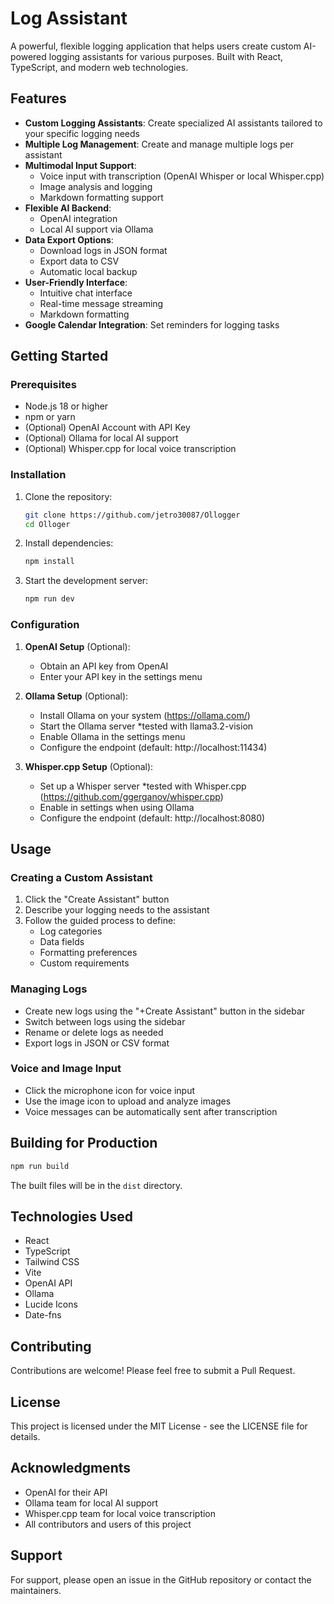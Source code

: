 # Log Assistant

A powerful, flexible logging application that helps users create custom AI-powered logging assistants for various purposes. Built with React, TypeScript, and modern web technologies.


## Features

- **Custom Logging Assistants**: Create specialized AI assistants tailored to your specific logging needs
- **Multiple Log Management**: Create and manage multiple logs per assistant
- **Multimodal Input Support**:
  - Voice input with transcription (OpenAI Whisper or local Whisper.cpp)
  - Image analysis and logging
  - Markdown formatting support
- **Flexible AI Backend**:
  - OpenAI integration
  - Local AI support via Ollama
- **Data Export Options**:
  - Download logs in JSON format
  - Export data to CSV
  - Automatic local backup
- **User-Friendly Interface**:
  - Intuitive chat interface
  - Real-time message streaming
  - Markdown formatting
- **Google Calendar Integration**: Set reminders for logging tasks

## Getting Started

### Prerequisites

- Node.js 18 or higher
- npm or yarn
- (Optional) OpenAI Account with API Key
- (Optional) Ollama for local AI support
- (Optional) Whisper.cpp for local voice transcription

### Installation

1. Clone the repository:
   ```bash
   git clone https://github.com/jetro30087/Ollogger
   cd Olloger
   ```

2. Install dependencies:
   ```bash
   npm install
   ```

3. Start the development server:
   ```bash
   npm run dev
   ```

### Configuration

1. **OpenAI Setup** (Optional):
   - Obtain an API key from OpenAI
   - Enter your API key in the settings menu

2. **Ollama Setup** (Optional):
   - Install Ollama on your system (https://ollama.com/)
   - Start the Ollama server *tested with llama3.2-vision
   - Enable Ollama in the settings menu
   - Configure the endpoint (default: http://localhost:11434)

3. **Whisper.cpp Setup** (Optional):
   - Set up a Whisper server *tested with Whisper.cpp (https://github.com/ggerganov/whisper.cpp)
   - Enable in settings when using Ollama
   - Configure the endpoint (default: http://localhost:8080)

## Usage

### Creating a Custom Assistant

1. Click the "Create Assistant" button
2. Describe your logging needs to the assistant
3. Follow the guided process to define:
   - Log categories
   - Data fields
   - Formatting preferences
   - Custom requirements

### Managing Logs

- Create new logs using the "+Create Assistant" button in the sidebar
- Switch between logs using the sidebar
- Rename or delete logs as needed
- Export logs in JSON or CSV format

### Voice and Image Input

- Click the microphone icon for voice input
- Use the image icon to upload and analyze images
- Voice messages can be automatically sent after transcription

## Building for Production

```bash
npm run build
```

The built files will be in the `dist` directory.

## Technologies Used

- React
- TypeScript
- Tailwind CSS
- Vite
- OpenAI API
- Ollama
- Lucide Icons
- Date-fns

## Contributing

Contributions are welcome! Please feel free to submit a Pull Request.

## License

This project is licensed under the MIT License - see the LICENSE file for details.

## Acknowledgments

- OpenAI for their API
- Ollama team for local AI support
- Whisper.cpp team for local voice transcription
- All contributors and users of this project

## Support

For support, please open an issue in the GitHub repository or contact the maintainers.
